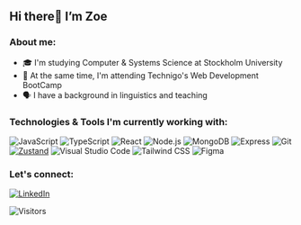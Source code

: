 ## Hi there👋 I’m Zoe

### About me:

- 🎓 I'm studying Computer & Systems Science at Stockholm University
- 🚀 At the same time, I'm attending Technigo's Web Development BootCamp
- 🗣️ I have a background in linguistics and teaching

### Technologies & Tools I'm currently working with:

![JavaScript](https://img.shields.io/badge/-JavaScript-F7DF1E?logo=javascript&logoColor=black&style=flat)
![TypeScript](https://img.shields.io/badge/-TypeScript-3178C6?logo=typescript&logoColor=white&style=flat)
![React](https://img.shields.io/badge/-React-61DAFB?logo=react&logoColor=black&style=flat)
![Node.js](https://img.shields.io/badge/-Node.js-339933?logo=node.js&logoColor=white&style=flat)
![MongoDB](https://img.shields.io/badge/-MongoDB-47A248?logo=mongodb&logoColor=white&style=flat)
![Express](https://img.shields.io/badge/-Express-000000?logo=express&logoColor=white&style=flat)
![Git](https://img.shields.io/badge/-Git-F05032?logo=git&logoColor=white&style=flat)
[![Zustand](https://img.shields.io/badge/-Zustand-8B5CF6?logo=zustand&logoColor=white&style=flat)](https://zustand-demo.pmnd.rs/)
![Visual Studio Code](https://img.shields.io/badge/-Visual%20Studio%20Code-007ACC?logo=visual-studio-code&logoColor=white&style=flat)
![Tailwind CSS](https://img.shields.io/badge/-Tailwind%20CSS-06B6D4?logo=tailwindcss&logoColor=white&style=flat)
![Figma](https://img.shields.io/badge/-Figma-F24E1E?logo=figma&logoColor=white&style=flat)

### Let's connect:

[![LinkedIn](https://img.shields.io/badge/-LinkedIn-0A66C2?logo=linkedin&logoColor=white&style=flat)](https://www.linkedin.com/in/zoe-lindqvist/)


![Visitors](https://visitor-badge.laobi.icu/badge?page_id=zoe-lindqvist.zoe-lindqvist)

<!---
zoe-lindqvist/zoe-lindqvist is a ✨ special ✨ repository because its `README.md` (this file) appears on your GitHub profile.
You can click the Preview link to take a look at your changes.
--->
